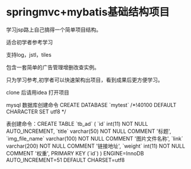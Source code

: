 <h1>springmvc+mybatis基础结构项目</h1> 
<p>学习jsp路上自己搞得一个简单项目结构。</p>
<p>适合初学者参考学习</p>
<p>支持log，jstl，tiles</p>
<p>包含一套简单的广告管理增删改查实例。</p>
<p>只为学习参考,初学者可以快速架构出项目，看到成果后更方便学习。</p>
<p>clone 后请用idea 打开项目</p>

<p>mysql 数据库创建命令 CREATE DATABASE `mytest` /*!40100 DEFAULT CHARACTER SET utf8 */</p>
<p>表创建命令：CREATE TABLE `tb_ad` (
  `id` int(11) NOT NULL AUTO_INCREMENT,
  `title` varchar(50) NOT NULL COMMENT '标题',
  `img_file_name` varchar(100) NOT NULL COMMENT '图片文件名称',
  `link` varchar(200) NOT NULL COMMENT '链接地址',
  `weight` int(11) NOT NULL COMMENT '权重',
  PRIMARY KEY (`id`)
) ENGINE=InnoDB AUTO_INCREMENT=51 DEFAULT CHARSET=utf8</p>
